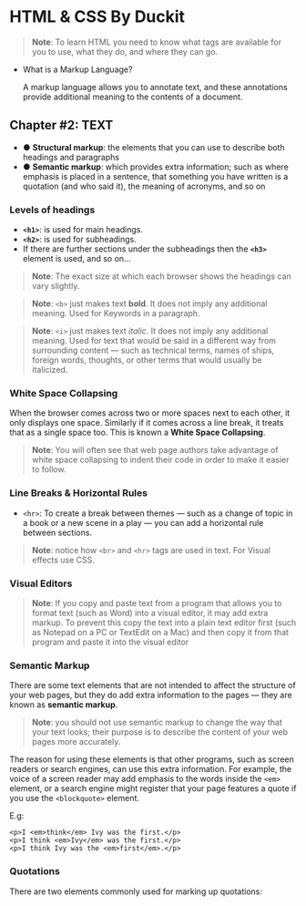 # HTML & CSS By Duckit

> **Note**: To learn HTML you need to know what tags are available for you to use, what they do, and where they can go.


- What is a Markup Language?

  A markup language allows you to annotate text, and these annotations provide additional meaning to the contents of a document.

## Chapter #2: TEXT

- ● **Structural markup**: the elements that you can use to describe both headings and paragraphs
- ● **Semantic markup**: which provides extra information; such as where emphasis is placed in a sentence, that something you have written is a quotation (and who said it), the meaning of acronyms, and so on


### Levels of headings

- **`<h1>`**: is used for main headings.
- **`<h2>`**: is used for subheadings.
- If there are further sections under the subheadings then the
**`<h3>`** element is used, and so on...

> **Note**: The exact size at which each browser shows the headings can vary slightly.

> **Note**: `<b>` just makes text **bold**. It does not imply any additional meaning. Used for Keywords in a paragraph.

> **Note**: `<i>` just makes text _italic_. It does not imply any additional meaning. Used for text that would be said in a different way from surrounding content — such as technical terms, names of ships, foreign words, thoughts, or other terms that would usually be italicized.


### White Space Collapsing

When the browser comes across two or more spaces next to each other, it only displays one space. Similarly if it comes across a line break, it treats that as a single space too. This is known a **White Space Collapsing**.

> **Note**: You will often see that web page authors take advantage of white space collapsing to indent their code in order to make it easier to follow.

### Line Breaks & Horizontal Rules

- `<hr>`: To create a break between themes — such as a change of topic in a book or a new scene in a play — you can add a horizontal rule between sections.

> **Note**: notice how `<br>` and `<hr>` tags are used in text. For Visual effects use CSS.

### Visual Editors

> **Note**: If you copy and paste text from a program that allows you to format text (such as Word) into a visual editor, it may add extra markup. To prevent this copy the text into a plain text editor first (such as Notepad on a PC or TextEdit on a Mac) and then copy it from that program and paste it into the visual editor

### Semantic Markup

There are some text elements that are not intended to affect the structure of your web pages, but they do add extra information to the pages — they are known as **semantic markup**.

> **Note**: you should not use semantic markup to change the way that your text looks; their purpose is to describe the content of your web pages more accurately.

The reason for using these elements is that other programs, such as screen readers or search engines, can use this extra information. For example, the voice of a screen reader may add emphasis to the words inside the `<em>` element, or a search engine might register that your page features a quote if you use the `<blockquote>` element.

E.g:

    <p>I <em>think</em> Ivy was the first.</p>
    <p>I think <em>Ivy</em> was the first.</p>
    <p>I think Ivy was the <em>first</em>.</p>

### Quotations

There are two elements commonly used for marking up quotations:

